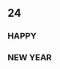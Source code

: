 <!DOCTYPE html>
<html lang="en">
<head>
    <meta charset="UTF-8">
    <meta name="viewport" content="width=device-width, initial-scale=1.0">
    <title>HAPPY NEW YEAR</title
    <link rel="stylesheet" href="style.css">
</head>
<body>
    <section>
        <div>
            <h2>24</h2>
        </div>
    </section>
    <section>
        <div>
            <span>
                <h3>HAPPY</h3>
                <h4></h4>
            </span>
        </div>
        <div>
            <span>
                <h3>NEW YEAR</h3>
                <h4></h4>
            </span>
        </div>
    </section>
</body>
</html>
